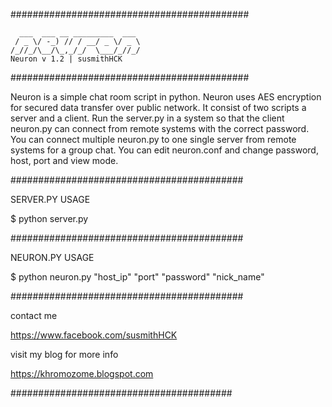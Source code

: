 ###########################################

	  ___  ___ __ _________  ___ 
	 / _ \/ -_) // / __/ _ \/ _ \ 
	/_//_/\__/\_,_/_/  \___/_//_/
	Neuron v 1.2 | susmithHCK


###########################################

Neuron is a simple chat room script in python. Neuron uses AES encryption for secured data transfer over public network. It consist of two scripts a server and a client. Run the server.py in a system so that the client neuron.py can connect from remote systems with the correct password. You can connect multiple neuron.py to one single server from remote systems for a group chat. You can edit neuron.conf and change password, host, port and view mode.

##########################################

SERVER.PY USAGE

 $ python server.py

##########################################

NEURON.PY USAGE

 $ python neuron.py "host_ip" "port" "password" "nick_name"

##########################################

contact me

https://www.facebook.com/susmithHCK

visit my blog for more info

https://khromozome.blogspot.com

########################################
